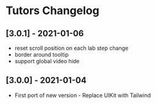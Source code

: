 # Tutors Changelog

## [3.0.1] - 2021-01-06

- reset scroll position on each lab step change
- border around tooltip
- support global video hide

## [3.0.0] - 2021-01-04

- First port of new version - Replace UIKit with Tailwind
